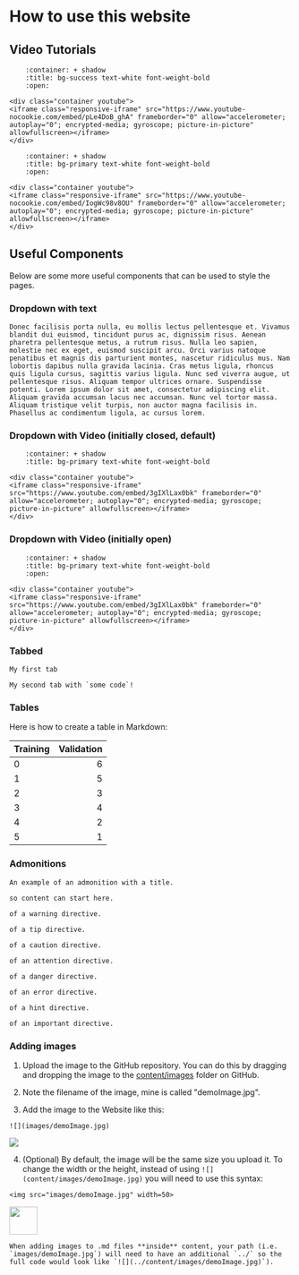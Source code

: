 # How to use this website

## Video Tutorials

```{dropdown} Step 1. Create a GitHub Account
    :container: + shadow
    :title: bg-success text-white font-weight-bold
    :open:

<div class="container youtube">
<iframe class="responsive-iframe" src="https://www.youtube-nocookie.com/embed/pLe4DoB_ghA" frameborder="0" allow="accelerometer; autoplay="0"; encrypted-media; gyroscope; picture-in-picture" allowfullscreen></iframe>
</div>
```

```{dropdown} Step 2. Tutorial on Editing the Website
    :container: + shadow
    :title: bg-primary text-white font-weight-bold
    :open:

<div class="container youtube">
<iframe class="responsive-iframe" src="https://www.youtube-nocookie.com/embed/IogWc98v8OU" frameborder="0" allow="accelerometer; autoplay="0"; encrypted-media; gyroscope; picture-in-picture" allowfullscreen></iframe>
</div>
```
## Useful Components

Below are some more useful components that can be used to style the pages.

### Dropdown with text

```{dropdown} Here's my dropdown
Donec facilisis porta nulla, eu mollis lectus pellentesque et. Vivamus blandit dui euismod, tincidunt purus ac, dignissim risus. Aenean pharetra pellentesque metus, a rutrum risus. Nulla leo sapien, molestie nec ex eget, euismod suscipit arcu. Orci varius natoque penatibus et magnis dis parturient montes, nascetur ridiculus mus. Nam lobortis dapibus nulla gravida lacinia. Cras metus ligula, rhoncus quis ligula cursus, sagittis varius ligula. Nunc sed viverra augue, ut pellentesque risus. Aliquam tempor ultrices ornare. Suspendisse potenti. Lorem ipsum dolor sit amet, consectetur adipiscing elit. Aliquam gravida accumsan lacus nec accumsan. Nunc vel tortor massa. Aliquam tristique velit turpis, non auctor magna facilisis in. Phasellus ac condimentum ligula, ac cursus lorem.
```

### Dropdown with Video (initially closed, default)

```{dropdown} Testimonial from conference
    :container: + shadow
    :title: bg-primary text-white font-weight-bold

<div class="container youtube">
<iframe class="responsive-iframe" src="https://www.youtube.com/embed/3gIXlLax0bk" frameborder="0" allow="accelerometer; autoplay="0"; encrypted-media; gyroscope; picture-in-picture" allowfullscreen></iframe>
</div>
```

### Dropdown with Video (initially open)

```{dropdown} Testimonial from conference
    :container: + shadow
    :title: bg-primary text-white font-weight-bold
    :open:

<div class="container youtube">
<iframe class="responsive-iframe" src="https://www.youtube.com/embed/3gIXlLax0bk" frameborder="0" allow="accelerometer; autoplay="0"; encrypted-media; gyroscope; picture-in-picture" allowfullscreen></iframe>
</div>
```

### Tabbed 
```{tabbed} Tab 1 title
My first tab
```

```{tabbed} Tab 2 title
My second tab with `some code`!
```

### Tables

Here is how to create a table in Markdown:

| Training | Validation |
|:---------|-----------:|
| 0        |          6 |
| 1        |          5 |
| 2        |          3 |
| 3        |          4 |
| 4        |          2 |
| 5        |          1 |

### Admonitions

```{admonition} This is a title
An example of an admonition with a title.
```

```{note} Notes require **no** arguments,
so content can start here.
```

```{warning} This is an example
of a warning directive.
```

```{tip} This is an example
of a tip directive.
```

```{caution} This is an example
of a caution directive.
```

```{attention} This is an example
of an attention directive.
```

```{danger} This is an example
of a danger directive.
```

```{error} This is an example
of an error directive.
```

```{hint} This is an example
of a hint directive.
```

```{important} This is an example
of an important directive.
```

### Adding images

1. Upload the image to the GitHub repository. You can do this by dragging and dropping the image to the [content/images]() folder on GitHub.

2. Note the filename of the image, mine is called "demoImage.jpg".

3. Add the image to the Website like this:

```
![](images/demoImage.jpg)
```

![](images/demoImage.jpg)

4. (Optional) By default, the image will be the same size you upload it. To change the width or the height, instead of using `![](content/images/demoImage.jpg)` you will need to use this syntax:

```
<img src="images/demoImage.jpg" width=50>
```
<img src="images/demoImage.jpg" width=50>

```{warning}
When adding images to .md files **inside** content, your path (i.e. `images/demoImage.jpg`) will need to have an additional `../` so the full code would look like `![](../content/images/demoImage.jpg)`).
```